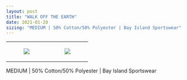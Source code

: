 ```yaml
---
layout: post
title: "WALK OFF THE EARTH"
date: 2021-01-28
sizing: "MEDIUM | 50% Cotton/50% Polyester | Bay Island Sportswear"
---
```




<table style="width:100%;"><tr><td style="vertical-align:top;">
      <figure class="tmblr-full" data-orig-height="2048" data-orig-width="1365" data-orig-src="https://concertshirts.netlify.app/shirts/0386/0386-01.jpg"><img src="https://64.media.tumblr.com/0a1f4f6138f1031fdcdb64121a492c3b/79962049953bfba4-30/s540x810/61c2d452c98b3e9052f535ba6a00fc67436139d3.jpg" data-orig-height="2048" data-orig-width="1365" data-orig-src="https://concertshirts.netlify.app/shirts/0386/0386-01.jpg"/></figure></td>
    <td style="vertical-align:top;">
      <figure class="tmblr-full" data-orig-height="2048" data-orig-width="1365" data-orig-src="https://concertshirts.netlify.app/shirts/0386/0386-02.jpg"><img src="https://64.media.tumblr.com/048334ff66251879014382c276e617b5/79962049953bfba4-c9/s540x810/f3b2f890300c861f1aecf9aa5f5d96dbef7e902d.jpg" data-orig-height="2048" data-orig-width="1365" data-orig-src="https://concertshirts.netlify.app/shirts/0386/0386-02.jpg"/></figure></td>
  </tr></table><p>
  MEDIUM | 50% Cotton/50% Polyester | Bay Island Sportswear
</p>
